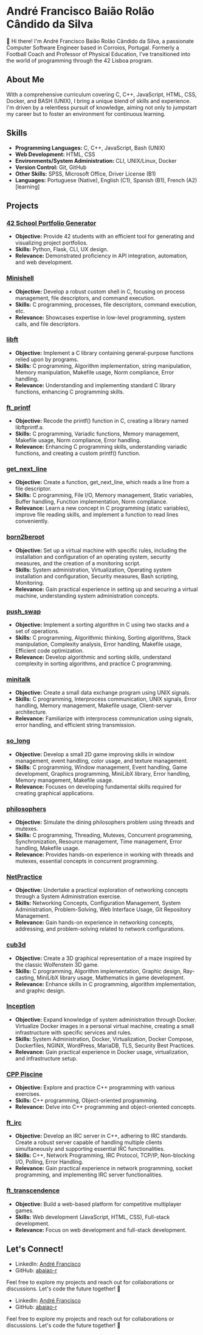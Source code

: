 # André Francisco Baião Rolão Cândido da Silva

👋 Hi there! I'm André Francisco Baião Rolão Cândido da Silva, a passionate Computer Software Engineer based in Corroios, Portugal. Formerly a Football Coach and Professor of Physical Education, I've transitioned into the world of programming through the 42 Lisboa program.

## About Me

With a comprehensive curriculum covering C, C++, JavaScript, HTML, CSS, Docker, and BASH (UNIX), I bring a unique blend of skills and experience. I'm driven by a relentless pursuit of knowledge, aiming not only to jumpstart my career but to foster an environment for continuous learning.

## Skills

- **Programming Languages:** C, C++, JavaScript, Bash (UNIX)
- **Web Development:** HTML, CSS
- **Environments/System Administration:** CLI, UNIX/Linux, Docker
- **Version Control:** Git, GitHub
- **Other Skills:** SPSS, Microsoft Office, Driver License (B1)
- **Languages:** Portuguese (Native), English (C1), Spanish (B1), French (A2) [learning]

## Projects

### [42 School Portfolio Generator](https://github.com/abaiao-r/42-Portfolio-Generator)

- **Objective:** Provide 42 students with an efficient tool for generating and visualizing project portfolios.
- **Skills:** Python, Flask, CLI, UX design.
- **Relevance:** Demonstrated proficiency in API integration, automation, and web development.

### [Minishell](https://github.com/abaiao-r/minishell)

- **Objective:** Develop a robust custom shell in C, focusing on process management, file descriptors, and command execution.
- **Skills:** C programming, processes, file descriptors, command execution, etc.
- **Relevance:** Showcases expertise in low-level programming, system calls, and file descriptors.

### [libft](https://github.com/abaiao-r/libft)

- **Objective:** Implement a C library containing general-purpose functions relied upon by programs.
- **Skills:** C programming, Algorithm implementation, string manipulation, Memory manipulation, Makefile usage, Norm compliance, Error handling.
- **Relevance:** Understanding and implementing standard C library functions, enhancing C programming skills.

### [ft_printf](https://github.com/abaiao-r/ft_printf)

- **Objective:** Recode the printf() function in C, creating a library named libftprintf.a.
- **Skills:** C programming, Variadic functions, Memory management, Makefile usage, Norm compliance, Error handling.
- **Relevance:** Enhancing C programming skills, understanding variadic functions, and creating a custom printf() function.

### [get_next_line](https://github.com/abaiao-r/get_next_line)

- **Objective:** Create a function, get_next_line, which reads a line from a file descriptor.
- **Skills:** C programming, File I/O, Memory management, Static variables, Buffer handling, Function implementation, Norm compliance.
- **Relevance:** Learn a new concept in C programming (static variables), improve file reading skills, and implement a function to read lines conveniently.

### [born2beroot](https://github.com/abaiao-r/born2beroot)

- **Objective:** Set up a virtual machine with specific rules, including the installation and configuration of an operating system, security measures, and the creation of a monitoring script.
- **Skills:** System administration, Virtualization, Operating system installation and configuration, Security measures, Bash scripting, Monitoring.
- **Relevance:** Gain practical experience in setting up and securing a virtual machine, understanding system administration concepts.

### [push_swap](https://github.com/abaiao-r/push_swap)

- **Objective:** Implement a sorting algorithm in C using two stacks and a set of operations.
- **Skills:** C programming, Algorithmic thinking, Sorting algorithms, Stack manipulation, Complexity analysis, Error handling, Makefile usage, Efficient code optimization.
- **Relevance:** Develop algorithmic and sorting skills, understand complexity in sorting algorithms, and practice C programming.

### [minitalk](https://github.com/abaiao-r/minitalk)

- **Objective:** Create a small data exchange program using UNIX signals.
- **Skills:** C programming, Interprocess communication, UNIX signals, Error handling, Memory management, Makefile usage, Client-server architecture.
- **Relevance:** Familiarize with interprocess communication using signals, error handling, and efficient string transmission.

### [so_long](https://github.com/abaiao-r/so_long)

- **Objective:** Develop a small 2D game improving skills in window management, event handling, color usage, and texture management.
- **Skills:** C programming, Window management, Event handling, Game development, Graphics programming, MiniLibX library, Error handling, Memory management, Makefile usage.
- **Relevance:** Focuses on developing fundamental skills required for creating graphical applications.

### [philosophers](https://github.com/abaiao-r/philosophers)

- **Objective:** Simulate the dining philosophers problem using threads and mutexes.
- **Skills:** C programming, Threading, Mutexes, Concurrent programming, Synchronization, Resource management, Time management, Error handling, Makefile usage.
- **Relevance:** Provides hands-on experience in working with threads and mutexes, essential concepts in concurrent programming.

### [NetPractice](https://github.com/abaiao-r/NetPractice)

- **Objective:** Undertake a practical exploration of networking concepts through a System Administration exercise.
- **Skills:** Networking Concepts, Configuration Management, System Administration, Problem-Solving, Web Interface Usage, Git Repository Management.
- **Relevance:** Gain hands-on experience in networking concepts, addressing, and problem-solving related to network configurations.

### [cub3d](https://github.com/abaiao-r/cub3d)

- **Objective:** Create a 3D graphical representation of a maze inspired by the classic Wolfenstein 3D game.
- **Skills:** C programming, Algorithm implementation, Graphic design, Ray-casting, MiniLibX library usage, Mathematics in game development.
- **Relevance:** Enhance skills in C programming, algorithm implementation, and graphic design.

### [Inception](https://github.com/abaiao-r/Inception)

- **Objective:** Expand knowledge of system administration through Docker. Virtualize Docker images in a personal virtual machine, creating a small infrastructure with specific services and rules.
- **Skills:** System Administration, Docker, Virtualization, Docker Compose, Dockerfiles, NGINX, WordPress, MariaDB, TLS, Security Best Practices.
- **Relevance:** Gain practical experience in Docker usage, virtualization, and infrastructure setup.

### [CPP Piscine](https://github.com/abaiao-r/CPP_Piscine)

- **Objective:** Explore and practice C++ programming with various exercises.
- **Skills:** C++ programming, Object-oriented programming.
- **Relevance:** Delve into C++ programming and object-oriented concepts.

### [ft_irc](https://github.com/abaiao-r/ft_irc)

- **Objective:** Develop an IRC server in C++, adhering to IRC standards. Create a robust server capable of handling multiple clients simultaneously and supporting essential IRC functionalities.
- **Skills:** C++, Network Programming, IRC Protocol, TCP/IP, Non-blocking I/O, Polling, Error Handling.
- **Relevance:** Gain practical experience in network programming, socket programming, and implementing IRC server functionalities.

### [ft_transcendence](https://github.com/abaiao-r/ft_transcendence)

- **Objective:** Build a web-based platform for competitive multiplayer games.
- **Skills:** Web development (JavaScript, HTML, CSS), Full-stack development.
- **Relevance:** Focus on web development and full-stack development.

<!-- Add more projects following the same structure -->

## Let's Connect!

- LinkedIn: [André Francisco](https://linkedin.com/in/andrefrancisco-)
- GitHub: [abaiao-r](https://github.com/abaiao-r)

Feel free to explore my projects and reach out for collaborations or discussions. Let's code the future together! 🚀


- LinkedIn: [André Francisco](https://linkedin.com/in/andrefrancisco-)
- GitHub: [abaiao-r](https://github.com/abaiao-r)

Feel free to explore my projects and reach out for collaborations or discussions. Let's code the future together! 🚀
